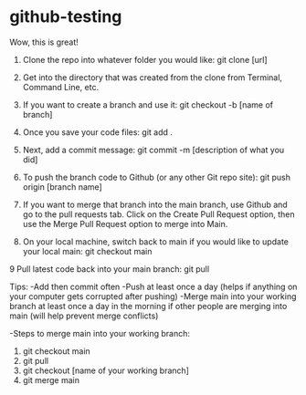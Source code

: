 # github-testing

Wow, this is great!

1. Clone the repo into whatever folder you would like:
   git clone [url]

2. Get into the directory that was created from the clone from Terminal, Command Line, etc.

3. If you want to create a branch and use it:
   git checkout -b [name of branch]

4. Once you save your code files:
   git add .

5. Next, add a commit message:
   git commit -m [description of what you did]

6. To push the branch code to Github (or any other Git repo site):
   git push origin [branch name]

7. If you want to merge that branch into the main branch, use Github and go to the pull requests tab.
   Click on the Create Pull Request option, then use the Merge Pull Request option to merge into Main.

8. On your local machine, switch back to main if you would like to update your local main:
   git checkout main

9 Pull latest code back into your main branch:
git pull

Tips:
-Add then commit often
-Push at least once a day (helps if anything on your computer gets corrupted after pushing)
-Merge main into your working branch at least once a day in the morning if other people are merging into main (will help prevent merge conflicts)

-Steps to merge main into your working branch:

1. git checkout main
2. git pull
3. git checkout [name of your working branch]
4. git merge main
